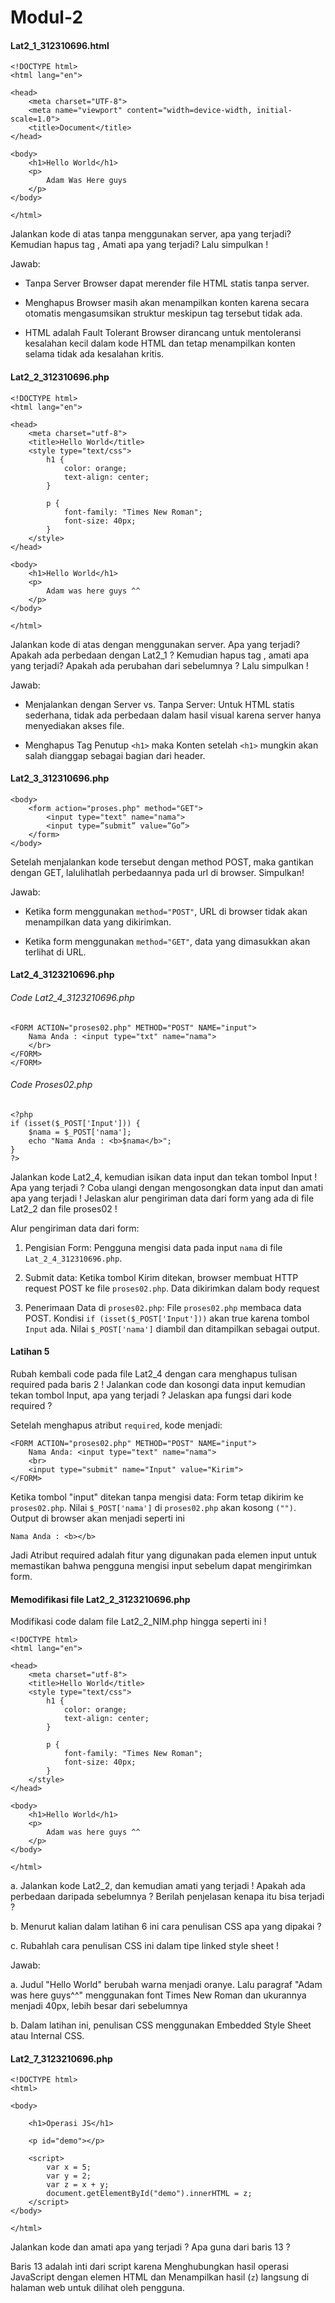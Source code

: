 # Modul-2

<h4>Lat2_1_312310696.html</h4>

```
<!DOCTYPE html>
<html lang="en">

<head>
    <meta charset="UTF-8">
    <meta name="viewport" content="width=device-width, initial-scale=1.0">
    <title>Document</title>
</head>

<body>
    <h1>Hello World</h1>
    <p>
        Adam Was Here guys
    </p>
</body>

</html>
```

Jalankan kode di atas tanpa menggunakan server, apa yang terjadi? Kemudian hapus tag <body>,
Amati apa yang terjadi? Lalu simpulkan !

Jawab: 

* Tanpa Server Browser dapat merender file HTML statis tanpa server.

* Menghapus <body> Browser masih akan menampilkan konten karena secara otomatis mengasumsikan struktur <body> meskipun tag tersebut tidak ada.

* HTML adalah Fault Tolerant Browser dirancang untuk mentoleransi kesalahan kecil dalam kode HTML dan tetap menampilkan konten selama tidak ada kesalahan kritis.

<h4>Lat2_2_312310696.php</h4>

```
<!DOCTYPE html>
<html lang="en">

<head>
    <meta charset="utf-8">
    <title>Hello World</title>
    <style type="text/css">
        h1 {
            color: orange;
            text-align: center;
        }

        p {
            font-family: "Times New Roman";
            font-size: 40px;
        }
    </style>
</head>

<body>
    <h1>Hello World</h1>
    <p>
        Adam was here guys ^^
    </p>
</body>

</html>
```

Jalankan kode di atas dengan menggunakan server. Apa yang terjadi? Apakah ada perbedaan dengan
Lat2_1 ? Kemudian hapus tag </h1>, amati apa yang terjadi? Apakah ada perubahan dari
sebelumnya ? Lalu simpulkan !

Jawab: 
* Menjalankan dengan Server vs. Tanpa Server: Untuk HTML statis sederhana, tidak ada perbedaan dalam hasil visual karena server hanya menyediakan akses file.

* Menghapus Tag Penutup `<h1>` maka Konten setelah `<h1>` mungkin akan salah dianggap sebagai bagian dari header.

<h4>Lat2_3_312310696.php</h4>

```
<body>
    <form action="proses.php" method="GET">
        <input type="text" name="nama">
        <input type=”submit” value=”Go”>
    </form>
</body>
```

Setelah menjalankan kode tersebut dengan method POST, maka gantikan dengan GET, lalulihatlah
perbedaannya pada url di browser. Simpulkan!

Jawab: 

* Ketika form menggunakan `method="POST"`, URL di browser tidak akan menampilkan data yang dikirimkan.

* Ketika form menggunakan `method="GET"`, data yang dimasukkan akan terlihat di URL.

<h4>Lat2_4_3123210696.php</h4>

<h6>Code Lat2_4_3123210696.php</h6>

```
<FORM ACTION="proses02.php" METHOD="POST" NAME="input">
    Nama Anda : <input type="txt" name="nama">
    </br>
</FORM>
</FORM>
```

<h6>Code Proses02.php</h6>

```
<?php
if (isset($_POST['Input'])) {
    $nama = $_POST['nama'];
    echo "Nama Anda : <b>$nama</b>";
}
?>
```

Jalankan kode Lat2_4, kemudian isikan data input dan tekan tombol Input ! Apa yang terjadi ?
Coba ulangi dengan mengosongkan data input dan amati apa yang terjadi ! Jelaskan alur
pengiriman data dari form yang ada di file Lat2_2 dan file proses02 !

Alur pengiriman data dari form:

1. Pengisian Form: Pengguna mengisi data pada input `nama` di file `Lat_2_4_312310696.php`.

2. Submit data: Ketika tombol Kirim ditekan, browser membuat HTTP request POST ke file `proses02.php`. Data dikirimkan dalam body request

3. Penerimaan Data di `proses02.php`: File `proses02.php` membaca data POST. Kondisi `if (isset($_POST['Input']))` akan true karena tombol `Input` ada. Nilai `$_POST['nama']` diambil dan ditampilkan sebagai output.

<h4>Latihan 5</h4>

Rubah kembali code pada file Lat2_4 dengan cara menghapus tulisan required pada baris 2 !
Jalankan code dan kosongi data input kemudian tekan tombol Input, apa yang terjadi ? Jelaskan
apa fungsi dari kode required ?

Setelah menghapus atribut `required`, kode menjadi:

```
<FORM ACTION="proses02.php" METHOD="POST" NAME="input">
    Nama Anda: <input type="text" name="nama">
    <br>
    <input type="submit" name="Input" value="Kirim">
</FORM>
```

Ketika tombol "input" ditekan tanpa mengisi data: Form tetap dikirim ke `proses02.php`. Nilai `$_POST['nama']` di `proses02.php` akan kosong `("")`.
Output di browser akan menjadi seperti ini

```
Nama Anda : <b></b>
```

Jadi Atribut required adalah fitur yang digunakan pada elemen input untuk memastikan bahwa pengguna mengisi input sebelum dapat mengirimkan form.

<h4>Memodifikasi file Lat2_2_3123210696.php</h4>

Modifikasi code dalam file Lat2_2_NIM.php hingga seperti ini !

```
<!DOCTYPE html>
<html lang="en">

<head>
    <meta charset="utf-8">
    <title>Hello World</title>
    <style type="text/css">
        h1 {
            color: orange;
            text-align: center;
        }

        p {
            font-family: "Times New Roman";
            font-size: 40px;
        }
    </style>
</head>

<body>
    <h1>Hello World</h1>
    <p>
        Adam was here guys ^^
    </p>
</body>

</html>
```

a. Jalankan kode Lat2_2, dan kemudian amati yang terjadi ! Apakah ada perbedaan daripada sebelumnya ? Berilah penjelasan kenapa itu bisa terjadi ?

b. Menurut kalian dalam latihan 6 ini cara penulisan CSS apa yang dipakai ?

c. Rubahlah cara penulisan CSS ini dalam tipe linked style sheet !

Jawab:

a. Judul "Hello World" berubah warna menjadi oranye. Lalu paragraf "Adam was here guys^^" menggunakan font Times New Roman dan ukurannya menjadi 40px, lebih besar dari sebelumnya

b. Dalam latihan ini, penulisan CSS menggunakan Embedded Style Sheet atau Internal CSS.

<h4>Lat2_7_3123210696.php</h4>

```
<!DOCTYPE html>
<html>

<body>

    <h1>Operasi JS</h1>

    <p id="demo"></p>

    <script>
        var x = 5;
        var y = 2;
        var z = x + y;
        document.getElementById("demo").innerHTML = z;
    </script>
</body>

</html>
```

Jalankan kode dan amati apa yang terjadi ? Apa guna dari baris 13 ?

Baris 13 adalah inti dari script karena Menghubungkan hasil operasi JavaScript dengan elemen HTML dan Menampilkan hasil (`z`) langsung di halaman web untuk dilihat oleh pengguna.
